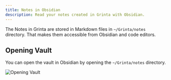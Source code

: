 ```yaml
---
title: Notes in Obsidian
description: Read your notes created in Grinta with Obsidian.
---
```


The Notes in Grinta are stored in Markdown files in `~/Grinta/notes` directory. That makes them accessible from Obsidian and code editors.

## Opening Vault

You can open the vault in Obsidian by opening the `~/Grinta/notes` directory.

![Opening Vault](/docs/obsidian.jpeg "Opening Vault")

